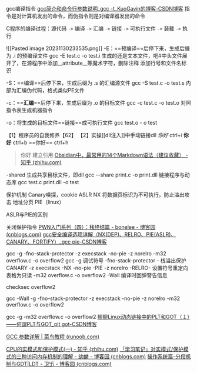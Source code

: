 



gcc编译指令
[gcc简介和命令行参数说明_gcc -t_KuoGavin的博客-CSDN博客](https://blog.csdn.net/yueguangmuyu/article/details/116703618)
指令是对计算机发出的命令，而伪指令则是对编译器发出的命令

C程序的编译过程：源代码 `->` 编译 `->` 汇编 `->` 链接 `->` 可执行文件 `->` 装载 `->` 执行

![[Pasted image 20231130233535.png]]
-E：==预编译==后停下来，生成后缀为 .i 的预编译文件
	gcc -E test.c -o test.i
	生成的还是文本文件，吧#中头文件展开了，在源程序中添加__attribute__等魔术字符，删除注释
	添加行号和文件名标识
	
-S：==编译==后停下来，生成后缀为 .s 的汇编源文件
	gcc -S test.c -o test.s
	内部为汇编伪代码，格式类似PE文件

-c：==**汇编**==后停下来，生成后缀为 .o 的目标文件
	gcc -c test.c -o test.o
	对照指令表生成机器指令

-o：将生成的目标文件==链接==成可执行文件
	gcc test.o - o test

【1】程序员的自我修养【62】
【2】实操[[dll注入]]中手动链接dll
*你好* ctrl+i
**你好** ctrl+b
==你好== ctrl+h
>你好 建立引用
[Obsidian中，最常用的14个Markdown语法（建议收藏） - 知乎 (zhihu.com)](https://zhuanlan.zhihu.com/p/526494299?utm_oi=569633560235941888#:~:text=%E5%AD%97%E4%BD%93%E5%8A%A0%E7%B2%97%EF%BC%9A%2A%2A%E9%9C%80%E8%A6%81%E5%8A%A0%E7%B2%97%E7%9A%84%E6%96%87%E5%AD%97%2A%2A%20%E5%BF%AB%E6%8D%B7%E9%94%AE%20cmd%2Bb%20%E5%AD%97%E4%BD%93%E5%8F%98%E6%96%9C%EF%BC%9A%2A%E9%9C%80%E8%A6%81%E6%96%9C%E4%BD%93%E7%9A%84%E6%96%87%E5%AD%97%2A%20%E5%BF%AB%E6%8D%B7%E9%94%AE%20cmd%2Bi,%E8%8D%A7%E5%85%89%E6%95%88%E6%9E%9C%EF%BC%9A%3D%3D%E8%8D%A7%E5%85%89%E6%95%88%E6%9E%9C%E6%96%87%E5%AD%97%3D%3D%20%E5%BF%AB%E6%8D%B7%E9%94%AE%20cmd%2Bh%20%E5%BB%BA%E7%AB%8B%E5%BC%95%E7%94%A8%EF%BC%9A%E8%BE%93%E5%85%A5%E5%90%91%E5%8F%B3%E7%9A%84%E5%B0%96%E6%8B%AC%E5%8F%B7%20%3E%20%E7%84%B6%E5%90%8E%E8%BE%93%E5%85%A5%E6%96%87%E5%AD%97)



-shared 生成共享目标文件，即dll
gcc --share print.c -o print.dll
链接程序与动态库
gcc test.c print.dll -o test













保护机制
	Canary嗅探，cookie
	ASLR
	NX 将数据页标识为不可执行，防止溢出攻击
	地址分页
	PIE（linux）

ASLR与PIE的区别


关闭保护指令
[PWN入门系列（四）：栈终结篇 - bonelee - 博客园 (cnblogs.com)](https://www.cnblogs.com/bonelee/p/13789378.html)
[gcc安全编译选项详解（NX(DEP)、RELRO、PIE(ASLR)、CANARY、FORTIFY）_gcc pie-CSDN博客](https://blog.csdn.net/tabactivity/article/details/126660974)

gcc -g -fno-stack-protector -z execstack -no-pie -z norelro  -m32   overflow.c  -o  overflow2 
	gcc -g  调试符号
	-fno-stack-protector   - 栈溢出保护CANARY
	-z execstack   -NX
	-no-pie         -PIE
	-z norelro    -RELRO- 设置符号重定向表格为只读
	-m32   overflow.c  -o  overflow2 
	-Wall 编译时回弹警告信息
	
checksec overflow2 

gcc -Wall -g -fno-stack-protector -z execstack -no-pie -z norelro  -m32   overflow.c  -o  overflow2 

gcc -g   -m32   overflow.c  -o  overflow2 
[聊聊Linux动态链接中的PLT和GOT（１）——何谓PLT与GOT_plt got-CSDN博客](https://blog.csdn.net/linyt/article/details/51635768)

[GCC 参数详解 | 菜鸟教程 (runoob.com)](https://www.runoob.com/w3cnote/gcc-parameter-detail.html)

[CPU的实模式和保护模式(一) - 知乎 (zhihu.com)](https://zhuanlan.zhihu.com/p/42309472)
	[「学习笔记」对实模式/保护模式的三种访问内存机制的理解 - 幼麟 - 博客园 (cnblogs.com)](https://www.cnblogs.com/bEngi1/p/12173719.html)
	[操作系统篇-分段机制与GDT|LDT - 卫卐 - 博客园 (cnblogs.com)](https://www.cnblogs.com/chenwb89/p/operating_system_003.html#commentform)
